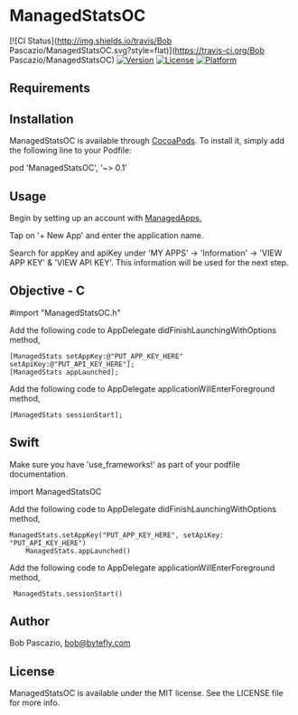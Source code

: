 # ManagedStatsOC

[![CI Status](http://img.shields.io/travis/Bob Pascazio/ManagedStatsOC.svg?style=flat)](https://travis-ci.org/Bob Pascazio/ManagedStatsOC)
[![Version](https://img.shields.io/cocoapods/v/ManagedStatsOC.svg?style=flat)](http://cocoapods.org/pods/ManagedStatsOC)
[![License](https://img.shields.io/cocoapods/l/ManagedStatsOC.svg?style=flat)](http://cocoapods.org/pods/ManagedStatsOC)
[![Platform](https://img.shields.io/cocoapods/p/ManagedStatsOC.svg?style=flat)](http://cocoapods.org/pods/ManagedStatsOC)


## Requirements

## Installation

 ManagedStatsOC is available through [CocoaPods](http://cocoapods.org). To install
it, simply add the following line to your Podfile:

pod 'ManagedStatsOC', '~> 0.1'

## Usage

Begin by setting up an account with [ManagedApps.](http://portal.managedapps.co) 

Tap on '+ New App' and enter the application name. 

Search for appKey and apiKey under 'MY APPS' -> 'Information' -> 'VIEW APP KEY' & 'VIEW API KEY'. This information will be used for the next step. 

## Objective - C

#import "ManagedStatsOC.h"

Add the following code to AppDelegate didFinishLaunchingWithOptions method,

 	[ManagedStats setAppKey:@"PUT_APP_KEY_HERE" setApiKey:@"PUT_API_KEY_HERE"];
   	[ManagedStats appLaunched];


Add the following code to AppDelegate applicationWillEnterForeground method,

 	[ManagedStats sessionStart];
    


## Swift
Make sure you have 'use_frameworks!' as part of your podfile documentation. 

import ManagedStatsOC

Add the following code to AppDelegate didFinishLaunchingWithOptions method,

	ManagedStats.setAppKey("PUT_APP_KEY_HERE", setApiKey: "PUT_API_KEY_HERE")
        ManagedStats.appLaunched()
        
        
Add the following code to AppDelegate applicationWillEnterForeground method,

	 ManagedStats.sessionStart()
        
        
## Author

Bob Pascazio, bob@bytefly.com

## License

ManagedStatsOC is available under the MIT license. See the LICENSE file for more info.
